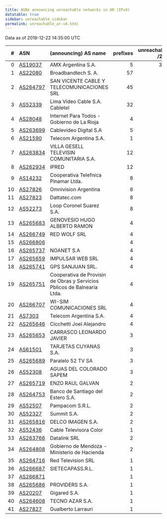 ```yaml
---
title: ASNs announcing unreachable networks in AR (IPv4)
datatable: true
sidebar: unreachable_sidebar
permalink: unreachable_ar-v4.html
---
```


Data as of 2018-12-22 14:35:00 UTC


<div class="datatable-begin"></div>

|   # | ASN                                      | (announcing) AS name                                                    |   prefixes |   unreachable /24s |
|----:|:-----------------------------------------|:------------------------------------------------------------------------|-----------:|-------------------:|
|   0 | [AS19037](unreachable_AS19037-v4.html)   | AMX Argentina S.A.                                                      |          5 |                352 |
|   1 | [AS22080](unreachable_AS22080-v4.html)   | Broadbandtech S. A.                                                     |         57 |                 71 |
|   2 | [AS264797](unreachable_AS264797-v4.html) | SAN VICENTE CABLE Y TELECOMUNICACIONES SRL                              |         45 |                 45 |
|   3 | [AS52339](unreachable_AS52339-v4.html)   | Lima Video Cable S.A. Cabletel                                          |         32 |                 32 |
|   4 | [AS28048](unreachable_AS28048-v4.html)   | Internet Para Todos - Gobierno de La Rioja                              |          4 |                 32 |
|   5 | [AS263699](unreachable_AS263699-v4.html) | Cablevideo Digital S.A                                                  |          5 |                 18 |
|   6 | [AS21590](unreachable_AS21590-v4.html)   | Telecom Argentina S.A.                                                  |          1 |                 16 |
|   7 | [AS263834](unreachable_AS263834-v4.html) | VILLA GESELL TELEVISIN COMUNITARIA S.A.                                 |         12 |                 12 |
|   8 | [AS262934](unreachable_AS262934-v4.html) | IPRED                                                                   |         12 |                 12 |
|   9 | [AS14232](unreachable_AS14232-v4.html)   | Cooperativa Telefnica Pinamar Ltda.                                     |          8 |                  8 |
|  10 | [AS27826](unreachable_AS27826-v4.html)   | Omnivision Argentina                                                    |          8 |                  8 |
|  11 | [AS27823](unreachable_AS27823-v4.html)   | Dattatec.com                                                            |          8 |                  8 |
|  12 | [AS52273](unreachable_AS52273-v4.html)   | Loop Coronel Suarez S.A.                                                |          8 |                  8 |
|  13 | [AS265683](unreachable_AS265683-v4.html) | GENOVESIO HUGO ALBERTO RAMON                                            |          4 |                  6 |
|  14 | [AS266749](unreachable_AS266749-v4.html) | RED WOLF SRL                                                            |          4 |                  4 |
|  15 | [AS266806](unreachable_AS266806-v4.html) |                                                                         |          4 |                  4 |
|  16 | [AS265737](unreachable_AS265737-v4.html) | NOANET S.A                                                              |          4 |                  4 |
|  17 | [AS265659](unreachable_AS265659-v4.html) | IMPULSAR WEB SRL                                                        |          4 |                  4 |
|  18 | [AS265741](unreachable_AS265741-v4.html) | GPS SANJUAN SRL.                                                        |          4 |                  4 |
|  19 | [AS265751](unreachable_AS265751-v4.html) | Cooperativa de Provisin de Obras y Servicios Pblicos de Balnearia Ltda. |          4 |                  4 |
|  20 | [AS266707](unreachable_AS266707-v4.html) | WI-SIM COMUNICACIONES SRL                                               |          4 |                  4 |
|  21 | [AS7303](unreachable_AS7303-v4.html)     | Telecom Argentina S.A.                                                  |          4 |                  4 |
|  22 | [AS265646](unreachable_AS265646-v4.html) | Cicchetti Joel Alejandro                                                |          4 |                  4 |
|  23 | [AS265653](unreachable_AS265653-v4.html) | CARRASCO LEONARDO JAVIER                                                |          3 |                  3 |
|  24 | [AS61501](unreachable_AS61501-v4.html)   | TARJETAS CUYANAS S.A.                                                   |          3 |                  3 |
|  25 | [AS265689](unreachable_AS265689-v4.html) | Paralelo 52 TV SA                                                       |          3 |                  3 |
|  26 | [AS52308](unreachable_AS52308-v4.html)   | AGUAS DEL COLORADO SAPEM                                                |          3 |                  3 |
|  27 | [AS265719](unreachable_AS265719-v4.html) | ENZO RAUL GALVAN                                                        |          2 |                  2 |
|  28 | [AS264753](unreachable_AS264753-v4.html) | Banco de Santiago del Estero S.A.                                       |          2 |                  2 |
|  29 | [AS52507](unreachable_AS52507-v4.html)   | Pampacom S.R.L.                                                         |          2 |                  2 |
|  30 | [AS52327](unreachable_AS52327-v4.html)   | Summit S.A.                                                             |          2 |                  2 |
|  31 | [AS265816](unreachable_AS265816-v4.html) | DELCO IMAGEN S.A.                                                       |          2 |                  2 |
|  32 | [AS52436](unreachable_AS52436-v4.html)   | Cable Televisora Color                                                  |          1 |                  2 |
|  33 | [AS263766](unreachable_AS263766-v4.html) | Datalink SRL                                                            |          2 |                  2 |
|  34 | [AS264808](unreachable_AS264808-v4.html) | Gobierno de Mendoza - Ministerio de Hacienda                            |          2 |                  2 |
|  35 | [AS264716](unreachable_AS264716-v4.html) | Red Television SRL                                                      |          1 |                  2 |
|  36 | [AS266687](unreachable_AS266687-v4.html) | SIETECAPASS.R.L.                                                        |          1 |                  1 |
|  37 | [AS266871](unreachable_AS266871-v4.html) |                                                                         |          1 |                  1 |
|  38 | [AS265686](unreachable_AS265686-v4.html) | PROVIDERS S.A.                                                          |          1 |                  1 |
|  39 | [AS20207](unreachable_AS20207-v4.html)   | Gigared S.A.                                                            |          1 |                  1 |
|  40 | [AS264608](unreachable_AS264608-v4.html) | TECNO AZAR S.A.                                                         |          1 |                  1 |
|  41 | [AS27827](unreachable_AS27827-v4.html)   | Gualberto Larrauri                                                      |          1 |                  1 |

<div class="datatable-end"></div>